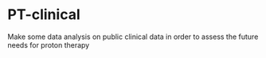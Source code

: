 # PT-clinical
Make some data analysis on public clinical data in order to assess the future needs for proton therapy
